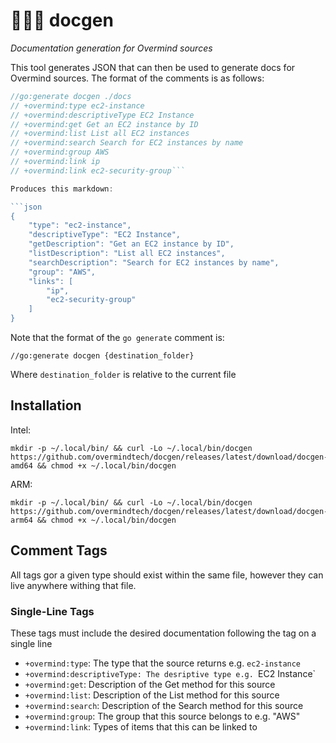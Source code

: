 # 👩‍⚕️🤖 docgen

*Documentation generation for Overmind sources*

This tool generates JSON that can then be used to generate docs for Overmind sources. The format of the comments is as follows:

```go
//go:generate docgen ./docs
// +overmind:type ec2-instance
// +overmind:descriptiveType EC2 Instance
// +overmind:get Get an EC2 instance by ID
// +overmind:list List all EC2 instances
// +overmind:search Search for EC2 instances by name
// +overmind:group AWS
// +overmind:link ip
// +overmind:link ec2-security-group```

Produces this markdown:

```json
{
	"type": "ec2-instance",
	"descriptiveType": "EC2 Instance",
	"getDescription": "Get an EC2 instance by ID",
	"listDescription": "List all EC2 instances",
	"searchDescription": "Search for EC2 instances by name",
	"group": "AWS",
	"links": [
		"ip",
		"ec2-security-group"
	]
}
```

Note that the format of the `go generate` comment is:

```
//go:generate docgen {destination_folder}
```

Where `destination_folder` is relative to the current file

## Installation

Intel:

```shell
mkdir -p ~/.local/bin/ && curl -Lo ~/.local/bin/docgen https://github.com/overmindtech/docgen/releases/latest/download/docgen-amd64 && chmod +x ~/.local/bin/docgen
```

ARM:

```shell
mkdir -p ~/.local/bin/ && curl -Lo ~/.local/bin/docgen https://github.com/overmindtech/docgen/releases/latest/download/docgen-arm64 && chmod +x ~/.local/bin/docgen
```

## Comment Tags

All tags gor a given type should exist within the same file, however they can live anywhere withing that file.

### Single-Line Tags

These tags must include the desired documentation following the tag on a single line

* `+overmind:type`: The type that the source returns e.g. `ec2-instance`
* `+overmind:descriptiveType: The desriptive type e.g. `EC2 Instance`
* `+overmind:get`: Description of the Get method for this source
* `+overmind:list`: Description of the List method for this source
* `+overmind:search`: Description of the Search method for this source
* `+overmind:group`: The group that this source belongs to e.g. "AWS"
* `+overmind:link`: Types of items that this can be linked to